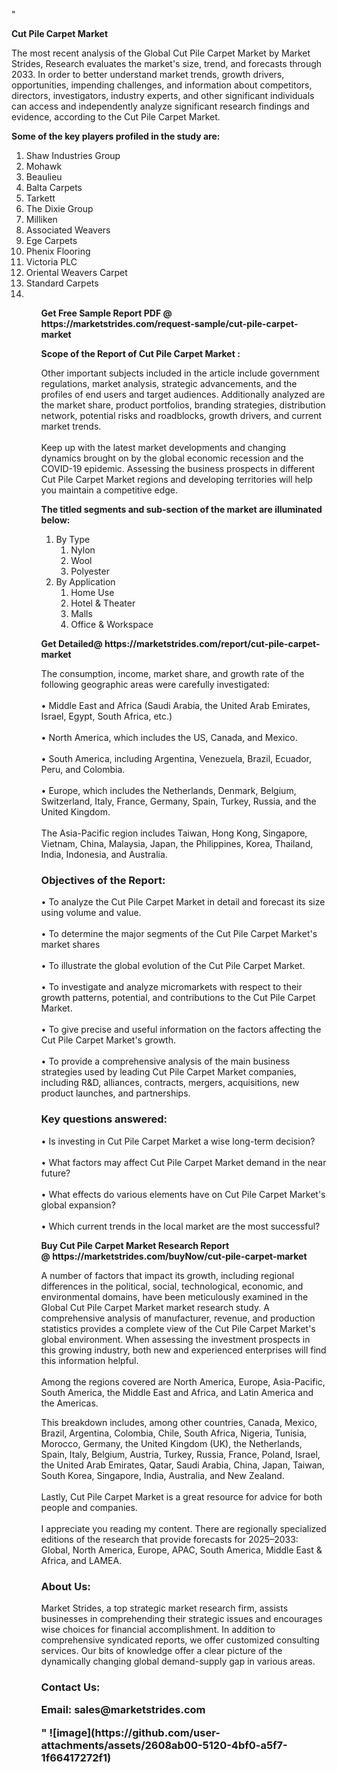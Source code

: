"<p><strong>Cut Pile Carpet Market</strong></p>
<p>The most recent analysis of the Global Cut Pile Carpet Market by Market Strides, Research evaluates the market's size, trend, and forecasts through 2033. In order to better understand market trends, growth drivers, opportunities, impending challenges, and information about competitors, directors, investigators, industry experts, and other significant individuals can access and independently analyze significant research findings and evidence, according to the Cut Pile Carpet Market.</p>
<p><strong> Some of the key players profiled in the study are: </strong></p>
<p><ol><li>
Shaw Industries Group</li><li>Mohawk</li><li>Beaulieu</li><li>Balta Carpets</li><li>Tarkett</li><li>The Dixie Group</li><li>Milliken</li><li>Associated Weavers</li><li>Ege Carpets</li><li>Phenix Flooring</li><li>Victoria PLC</li><li>Oriental Weavers Carpet</li><li>Standard Carpets</li><li>


</li><ol></p>
<p><strong>Get Free Sample Report PDF @ <a>https://marketstrides.com/request-sample/cut-pile-carpet-market</a></strong></p>
<p><strong> Scope of the Report of Cut Pile Carpet Market : </strong></p>
<p>Other important subjects included in the article include government regulations, market analysis, strategic advancements, and the profiles of end users and target audiences. Additionally analyzed are the market share, product portfolios, branding strategies, distribution network, potential risks and roadblocks, growth drivers, and current market trends. <br /> <br />Keep up with the latest market developments and changing dynamics brought on by the global economic recession and the COVID-19 epidemic. Assessing the business prospects in different Cut Pile Carpet Market regions and developing territories will help you maintain a competitive edge.</p>
<p><strong> The titled segments and sub-section of the market are illuminated below: </strong></p>
<p><ol><li>By Type<ol><li>Nylon</li><li>Wool</li><li>Polyester</li></ol></li><li>By Application<ol><li>Home Use</li><li>Hotel & Theater</li><li>Malls</li><li>Office & Workspace</li></ol></li></ol></p>
<p><strong>Get Detailed@ <a>https://marketstrides.com/report/cut-pile-carpet-market</a></strong></p>
<p>The consumption, income, market share, and growth rate of the following geographic areas were carefully investigated: <br /> <br />• Middle East and Africa (Saudi Arabia, the United Arab Emirates, Israel, Egypt, South Africa, etc.) <br /> <br />• North America, which includes the US, Canada, and Mexico. <br /> <br />• South America, including Argentina, Venezuela, Brazil, Ecuador, Peru, and Colombia. <br /> <br />• Europe, which includes the Netherlands, Denmark, Belgium, Switzerland, Italy, France, Germany, Spain, Turkey, Russia, and the United Kingdom. <br /> <br />The Asia-Pacific region includes Taiwan, Hong Kong, Singapore, Vietnam, China, Malaysia, Japan, the Philippines, Korea, Thailand, India, Indonesia, and Australia.</p>
<h3><strong>Objectives of</strong> the<strong> Report: </strong></h3>
<p>• To analyze the Cut Pile Carpet Market in detail and forecast its size using volume and value. <br /> <br />• To determine the major segments of the Cut Pile Carpet Market's market shares <br /> <br />• To illustrate the global evolution of the Cut Pile Carpet Market. <br /> <br />• To investigate and analyze micromarkets with respect to their growth patterns, potential, and contributions to the Cut Pile Carpet Market. <br /> <br />• To give precise and useful information on the factors affecting the Cut Pile Carpet Market's growth. <br /> <br />• To provide a comprehensive analysis of the main business strategies used by leading Cut Pile Carpet Market companies, including R&amp;D, alliances, contracts, mergers, acquisitions, new product launches, and partnerships.</p>
<h3>Key questions answered:</h3>
<p>• Is investing in Cut Pile Carpet Market a wise long-term decision? <br /> <br />• What factors may affect Cut Pile Carpet Market demand in the near future? <br /> <br />• What effects do various elements have on Cut Pile Carpet Market's global expansion? <br /> <br />• Which current trends in the local market are the most successful?</p>
<p><strong>Buy Cut Pile Carpet Market Research Report @ <a>https://marketstrides.com/buyNow/cut-pile-carpet-market</a></strong></p>
<p>A number of factors that impact its growth, including regional differences in the political, social, technological, economic, and environmental domains, have been meticulously examined in the Global Cut Pile Carpet Market market research study. A comprehensive analysis of manufacturer, revenue, and production statistics provides a complete view of the Cut Pile Carpet Market's global environment. When assessing the investment prospects in this growing industry, both new and experienced enterprises will find this information helpful. <br /> <br />Among the regions covered are North America, Europe, Asia-Pacific, South America, the Middle East and Africa, and Latin America and the Americas.</p>
<p>This breakdown includes, among other countries, Canada, Mexico, Brazil, Argentina, Colombia, Chile, South Africa, Nigeria, Tunisia, Morocco, Germany, the United Kingdom (UK), the Netherlands, Spain, Italy, Belgium, Austria, Turkey, Russia, France, Poland, Israel, the United Arab Emirates, Qatar, Saudi Arabia, China, Japan, Taiwan, South Korea, Singapore, India, Australia, and New Zealand. <br /> <br />Lastly, Cut Pile Carpet Market is a great resource for advice for both people and companies. <br /> <br />I appreciate you reading my content. There are regionally specialized editions of the research that provide forecasts for 2025–2033: Global, North America, Europe, APAC, South America, Middle East &amp; Africa, and LAMEA.</p>
<h3><strong>About Us: </strong></h3>
<p>Market Strides, a top strategic market research firm, assists businesses in comprehending their strategic issues and encourages wise choices for financial accomplishment. In addition to comprehensive syndicated reports, we offer customized consulting services. Our bits of knowledge offer a clear picture of the dynamically changing global demand-supply gap in various areas.</p>
<h3>Contact Us:</h11>
<p>Email: <a>sales@marketstrides.com</a></p>"
![image](https://github.com/user-attachments/assets/2608ab00-5120-4bf0-a5f7-1f66417272f1)
